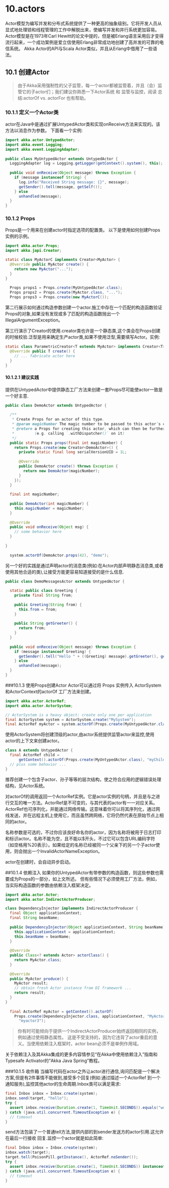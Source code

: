 # 10.actors
Actor模型为编写并发和分布式系统提供了一种更高的抽象级别。它将开发人员从显式地处理锁和线程管理的工作中解脱出来，使编写并发和并行系统更加容易。Actor模型是在1973年Carl Hewitt的论文中提的，但是被Erlang语言采用后才变得流行起来，一个成功案例是爱立信使用Erlang非常成功地创建了高并发的可靠的电信系统。
Akka Actor的API与Scala Actor类似，并且从Erlang中借用了一些语法。

## 10.1 创建Actor
> 由于Akka采用强制性的父子监管，每一个actor都被监管着，并且（会）监管它的子actor们；我们建议你熟悉一下Actor系统 和 监管与监控，阅读 总结:actorOf vs. actorFor 也有帮助。

### 10.1.1 定义一个Actor类
actor在Java中是通过扩展UntypedActor类和实现onReceive方法来实现的。该方法以消息作为参数。
下面看一个实例:
```java
import akka.actor.UntypedActor;
import akka.event.Logging;
import akka.event.LoggingAdapter;
 
public class MyUntypedActor extends UntypedActor {
  LoggingAdapter log = Logging.getLogger(getContext().system(), this);
 
  public void onReceive(Object message) throws Exception {
    if (message instanceof String) {
      log.info("Received String message: {}", message);
      getSender().tell(message, getSelf());
    } else
      unhandled(message);
  }
}
```

### 10.1.2 Props
Props是一个用来在创建actor时指定选项的配置类。 以下是使用如何创建Props实例的示例。 
```java
import akka.actor.Props;
import akka.japi.Creator;
```

```java
static class MyActorC implements Creator<MyActor> {
  @Override public MyActor create() {
    return new MyActor("...");
  }
}
 
  Props props1 = Props.create(MyUntypedActor.class);
  Props props2 = Props.create(MyActor.class, "...");
  Props props3 = Props.create(new MyActorC());
```
第二行展示如何通过构造参数创建一个actor.施工中存在一个匹配的构造函数验证Props的对象,如果没有发现或多了匹配的构造函数抛出一个IllegalArgumentException。

第三行演示了Creator的使用.creator类也许是一个静态类,这个类会在Props创建的时候校验.泛型是用来确定生产actor类,如果不使用泛型,需要填写Actor。实例:
```java
static class ParametricCreator<T extends MyActor> implements Creator<T> {
  @Override public T create() {
    // ... fabricate actor here
  }
}
```


#### 10.1.2.1 建议实践
提供在UntypedActor中提供静态工厂方法来创建一套Props尽可能使actor一致是一个好主意.
```java
public class DemoActor extends UntypedActor {
  
  /**
   * Create Props for an actor of this type.
   * @param magicNumber The magic number to be passed to this actor’s constructor.
   * @return a Props for creating this actor, which can then be further configured
   *         (e.g. calling `.withDispatcher()` on it)
   */
  public static Props props(final int magicNumber) {
    return Props.create(new Creator<DemoActor>() {
      private static final long serialVersionUID = 1L;
 
      @Override
      public DemoActor create() throws Exception {
        return new DemoActor(magicNumber);
      }
    });
  }
  
  final int magicNumber;
 
  public DemoActor(int magicNumber) {
    this.magicNumber = magicNumber;
  }
  
  @Override
  public void onReceive(Object msg) {
    // some behavior here
  }
  
}
 
  system.actorOf(DemoActor.props(42), "demo");
```
另一个好的实践是通过声明actor的消息类(例如:在Actor内部声明静态消息类,或者使用其他合适的类),让接受方能更容易知道接受的是什么信息.
```java
public class DemoMessagesActor extends UntypedActor {
 
  static public class Greeting {
    private final String from;
 
    public Greeting(String from) {
      this.from = from;
    }
 
    public String getGreeter() {
      return from;
    }
  }
 
  public void onReceive(Object message) throws Exception {
    if (message instanceof Greeting) {
      getSender().tell("Hello " + ((Greeting) message).getGreeter(), getSelf());
    } else
      unhandled(message);
  }
}
```

###10.1.3 使用Props创建Actor
Actor可以通过将 Props 实例传入 ActorSystem和ActorContext的actorOf 工厂方法来创建。
```java
import akka.actor.ActorRef;
import akka.actor.ActorSystem;
```
```java
// ActorSystem is a heavy object: create only one per application
final ActorSystem system = ActorSystem.create("MySystem");
final ActorRef myActor = system.actorOf(Props.create(MyUntypedActor.class),"myactor");
```
使用ActorSystem将创建顶级的actor,由actor系统提供监管actor来监控,使用actor的上下文来创建actor。
```java
class A extends UntypedActor {
  final ActorRef child =
      getContext().actorOf(Props.create(MyUntypedActor.class), "myChild");
  // plus some behavior ...
}
```

推荐创建一个包含子actor、孙子等等的层次结构，使之符合应用的逻辑错误处理结构，见Actor系统。

对actorOf的调用返回一个ActorRef实例。它是actor实例的句柄，并且是与之进行交互的唯一方法。ActorRef是不可变的，与其代表的actor有一一对应关系。ActorRef也可序列化，并能通过网络传输。这意味着你可以将其序列化，通过网线发送，并在远程主机上使用它，而且虽然跨网络，它将仍然代表在原始节点上相同的actor。

名称参数是可选的，不过你应该良好命名你的actor，因为名称将被用于日志打印和标识actor。名称不能为空，且不能以$开头，不过它可以包含URL编码字符（如空格用%20表示）。如果给定的名称已经被同一个父亲下的另一个子actor使用，则会抛出一个InvalidActorNameException。

actor在创建时，会自动异步启动。

##10.1.4 依赖注入
如果你的UntypedActor有带参数的构造函数，则这些参数也需要成为Props的一部分，如上文所述。
但有些情况下必须使用工厂方法，例如，当实际构造函数的参数由依赖注入框架决定。
```java
import akka.actor.Actor;
import akka.actor.IndirectActorProducer;
```
```java
class DependencyInjector implements IndirectActorProducer {
  final Object applicationContext;
  final String beanName;
  
  public DependencyInjector(Object applicationContext, String beanName) {
    this.applicationContext = applicationContext;
    this.beanName = beanName;
  }
  
  @Override
  public Class<? extends Actor> actorClass() {
    return MyActor.class;
  }
  
  @Override
  public MyActor produce() {
    MyActor result;
    // obtain fresh Actor instance from DI framework ...
    return result;
  }
}
  
  final ActorRef myActor = getContext().actorOf(
    Props.create(DependencyInjector.class, applicationContext, "MyActor"),
      "myactor3");
```
>你有时可能倾向于提供一个IndirectActorProducer始终返回相同的实例，例如通过使用静态属性。
这是不受支持的，因为它违背了actor重启的意义。当使用依赖注入框架时，actor bean必须不是单例作用域。


关于依赖注入及其Akka集成的更多内容情参见“在Akka中使用依赖注入”指南和Typesafe Activator的“Akka Java Spring”教程。


###10.1.5 收件箱
当编写代码在actor之外让actor进行通信,询问匹配是一个解决方案,但是有2件事情不能做到,接受多个回复(例如:通过描述一个ActorRef
到一个通知服务),监控其他actor的生命周期.Inbox类可以满足需求:
```java
final Inbox inbox = Inbox.create(system);
inbox.send(target, "hello");
try {
  assert inbox.receive(Duration.create(1, TimeUnit.SECONDS)).equals("world");
} catch (java.util.concurrent.TimeoutException e) {
  // timeout
}
```
send方法包装了一个普通tell方法,提供内部的到sender发送方的actor引用.这允许在最后一行接收
回复.监控一个actor就是如此简单:
```java
final Inbox inbox = Inbox.create(system);
inbox.watch(target);
target.tell(PoisonPill.getInstance(), ActorRef.noSender());
try {
  assert inbox.receive(Duration.create(1, TimeUnit.SECONDS)) instanceof Terminated;
} catch (java.util.concurrent.TimeoutException e) {
  // timeout
}
```







